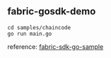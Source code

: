 ## fabric-gosdk-demo


```
cd samples/chaincode
go run main.go
```

reference:
[fabric-sdk-go-sample](https://github.com/Shitaibin/fabric-sdk-go-sample)